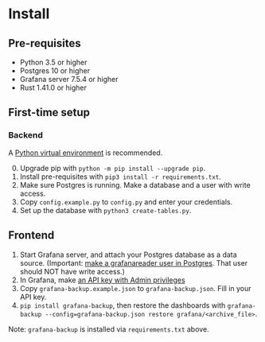 # Install

## Pre-requisites

- Python 3.5 or higher
- Postgres 10 or higher
- Grafana server 7.5.4 or higher
- Rust 1.41.0 or higher

## First-time setup

### Backend

A [Python virtual environment](https://docs.python.org/3/library/venv.html) is recommended.

0. Upgrade pip with `python -m pip install --upgrade pip`.
1. Install pre-requisites with `pip3 install -r requirements.txt`. 
2. Make sure Postgres is running. Make a database and a user with write access.
3. Copy `config.example.py` to `config.py` and enter your credentials. 
4. Set up the database with `python3 create-tables.py`. 

## Frontend

1. Start Grafana server, and attach your Postgres database as a data source.
   (Important: [make a grafanareader user in
   Postgres](https://grafana.com/docs/grafana/latest/datasources/postgres/#database-user-permissions-important).
   That user should NOT have write access.)
2. In Grafana, make [an API key with Admin privileges](https://grafana.com/docs/grafana/latest/http_api/auth/)
3. Copy `grafana-backup.example.json` to `grafana-backup.json`. Fill in your API key.
3. `pip install grafana-backup`, then restore the dashboards with `grafana-backup --config=grafana-backup.json restore grafana/<archive_file>`.

Note: `grafana-backup` is installed via `requirements.txt` above.
